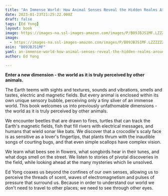 ```yaml
---
title: "An Immense World: How Animal Senses Reveal the Hidden Realms Around Us"
date: 2023-01-23T21:25:22.000Z
draft: false
tags: [Ed Yong]
layout: book
image: https://images-na.ssl-images-amazon.com/images/P/B09JBJS1MF.LZZZZZZZ.jpg
image: 
  - https://images-na.ssl-images-amazon.com/images/P/B09JBJS1MF.LZZZZZZZ.jpg
asin: "B09JBJS1MF"
yaml: an-immense-world-how-animal-senses-reveal-the-hidden-realms-around-us
author: Ed Yong

---
```


 **Enter a new dimension - the world as it is truly perceived by other animals.**  
  
The Earth teems with sights and textures, sounds and vibrations, smells and tastes, electric and magnetic fields. But every animal is enclosed within its own unique sensory bubble, perceiving only a tiny sliver of an immense world. This book welcomes us into previously unfathomable dimensions - the world as it is truly perceived by other animals.  
  
We encounter beetles that are drawn to fires, turtles that can track the Earth's magnetic fields, fish that fill rivers with electrical messages, and humans that wield sonar like bats. We discover that a crocodile's scaly face is as sensitive as a lover's fingertips, that plants thrum with the inaudible songs of courting bugs, and that even simple scallops have complex vision.  
  
We learn what bees see in flowers, what songbirds hear in their tunes, and what dogs smell on the street. We listen to stories of pivotal discoveries in the field, while looking ahead at the many mysteries which lie unsolved.  
  
Ed Yong coaxes us beyond the confines of our own senses, allowing us to perceive the threads of scent, waves of electromagnetism and pulses of pressure that surround us. Because in order to understand our world we don't need to travel to other places; we need to see through other eyes.